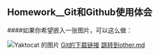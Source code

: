 ## Homework__Git和Github使用体会
####如果你希望嵌入一张图片，可以这么做：
 
![Yaktocat 的图片](https://octodex.github.com/images/yaktocat.png)
[Git的下载链接](https://git-scm.com/)
[跳转到other.md](./other.md)
